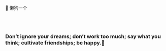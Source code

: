👋 懒狗一个
<!-- <img  src="https://github-readme-stats.vercel.app/api?username=zhedieya&show_icons=true&hide_border=true&theme=vue-dark" /> -->


<br>

<!-- [![GitHub Streak](https://github-readme-streak-stats.herokuapp.com/?user=zhedieya&theme=blueberry) ](https://git.io/streak-stats) -->

<br>


### Don’t ignore your dreams; don’t work too much; say what you think; cultivate friendships; be happy.🦆

